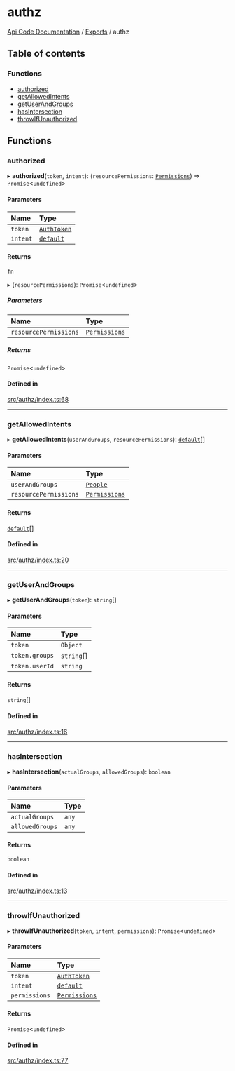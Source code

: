# authz
 
[Api Code Documentation](../README.md) / [Exports](../modules.md) / authz

## Table of contents

### Functions

- [authorized](authz.md#authorized)
- [getAllowedIntents](authz.md#getallowedintents)
- [getUserAndGroups](authz.md#getuserandgroups)
- [hasIntersection](authz.md#hasintersection)
- [throwIfUnauthorized](authz.md#throwifunauthorized)

## Functions

### authorized

▸ **authorized**(`token`, `intent`): (`resourcePermissions`: [`Permissions`](authz_types.md#permissions)) => `Promise`<`undefined`\>

#### Parameters

| Name | Type |
| :------ | :------ |
| `token` | [`AuthToken`](../interfaces/authz_token.AuthToken.md) |
| `intent` | [`default`](authz_intents.md#default) |

#### Returns

`fn`

▸ (`resourcePermissions`): `Promise`<`undefined`\>

##### Parameters

| Name | Type |
| :------ | :------ |
| `resourcePermissions` | [`Permissions`](authz_types.md#permissions) |

##### Returns

`Promise`<`undefined`\>

#### Defined in

[src/authz/index.ts:68](https://github.com/openkfw/TruBudget/blob/95e6f8a/api/src/authz/index.ts#L68)

___

### getAllowedIntents

▸ **getAllowedIntents**(`userAndGroups`, `resourcePermissions`): [`default`](authz_intents.md#default)[]

#### Parameters

| Name | Type |
| :------ | :------ |
| `userAndGroups` | [`People`](authz_types.md#people) |
| `resourcePermissions` | [`Permissions`](authz_types.md#permissions) |

#### Returns

[`default`](authz_intents.md#default)[]

#### Defined in

[src/authz/index.ts:20](https://github.com/openkfw/TruBudget/blob/95e6f8a/api/src/authz/index.ts#L20)

___

### getUserAndGroups

▸ **getUserAndGroups**(`token`): `string`[]

#### Parameters

| Name | Type |
| :------ | :------ |
| `token` | `Object` |
| `token.groups` | `string`[] |
| `token.userId` | `string` |

#### Returns

`string`[]

#### Defined in

[src/authz/index.ts:16](https://github.com/openkfw/TruBudget/blob/95e6f8a/api/src/authz/index.ts#L16)

___

### hasIntersection

▸ **hasIntersection**(`actualGroups`, `allowedGroups`): `boolean`

#### Parameters

| Name | Type |
| :------ | :------ |
| `actualGroups` | `any` |
| `allowedGroups` | `any` |

#### Returns

`boolean`

#### Defined in

[src/authz/index.ts:13](https://github.com/openkfw/TruBudget/blob/95e6f8a/api/src/authz/index.ts#L13)

___

### throwIfUnauthorized

▸ **throwIfUnauthorized**(`token`, `intent`, `permissions`): `Promise`<`undefined`\>

#### Parameters

| Name | Type |
| :------ | :------ |
| `token` | [`AuthToken`](../interfaces/authz_token.AuthToken.md) |
| `intent` | [`default`](authz_intents.md#default) |
| `permissions` | [`Permissions`](authz_types.md#permissions) |

#### Returns

`Promise`<`undefined`\>

#### Defined in

[src/authz/index.ts:77](https://github.com/openkfw/TruBudget/blob/95e6f8a/api/src/authz/index.ts#L77)
